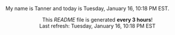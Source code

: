 My name is Tanner and today is Tuesday, January 16, 10:18 PM EST.

<p align="center">This <i>README</i> file is generated <b>every 3 hours</b>!</br>Last refresh: Tuesday, January 16, 10:18 PM EST<br /></p>
